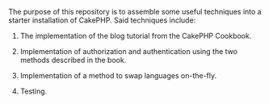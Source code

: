 The purpose of this repository is to assemble some useful
techniques into a starter installation of CakePHP.  Said techniques
include:

1. The implementation of the blog tutorial from the CakePHP Cookbook.

2. Implementation of authorization and authentication using the
two methods described in the book.

3. Implementation of a method to swap languages on-the-fly.

4. Testing.

